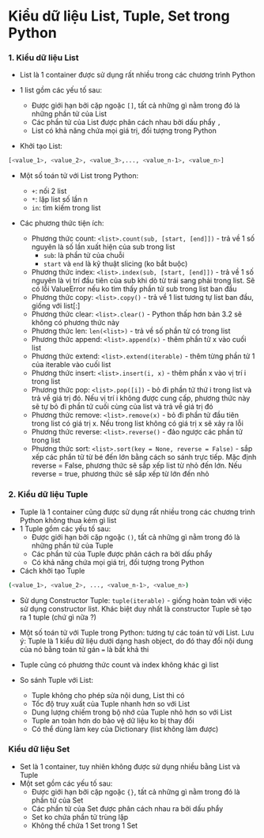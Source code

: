 # Kiểu dữ liệu List, Tuple, Set trong Python

### 1. Kiểu dữ liệu List

- List là 1 container được sử dụng rất nhiều trong các chương trình Python
- 1 list gồm các yếu tố sau:
    - Được giới hạn bởi cặp ngoặc ```[]```, tất cả những gì nằm trong đó là những phần tử của List
    - Các phần tử của List được phân cách nhau bởi dấu phẩy ```,```
    - List có khả năng chứa mọi giá trị, đối tượng trong Python

- Khởi tạo List:

```sh
[<value_1>, <value_2>, <value_3>,..., <value_n-1>, <value_n>]
```

- Một số toán tử với List trong Python:
    - ```+```: nối 2 list
    - ```*```: lặp list số lần n
    - ```in```: tìm kiếm trong list

- Các phương thức tiện ích:
    - Phương thức count: ```<list>.count(sub, [start, [end]])``` - trả về 1 số nguyên là số lần xuất hiện của sub trong list
        - ```sub```: là phần tử của chuỗi
        - ```start``` và ```end``` là kỹ thuật slicing (ko bắt buộc)
    - Phương thức index: ```<list>.index(sub, [start, [end]])``` - trả về 1 số nguyên là vị trí đầu tiên của sub khi dò từ trái sang phải trong list. Sẽ có lỗi ValueError nếu ko tìm thấy phần tử sub trong list ban đầu
    - Phương thức copy: ```<list>.copy()``` - trả về 1 list tương tự list ban đầu, giống với list[:]
    - Phương thức clear: ```<list>.clear()``` - Python thấp hơn bản 3.2 sẽ không có phương thức này
    - Phương thức len: ```len(<list>)``` - trả về số phần tử có trong list
    - Phương thức append: ```<list>.append(x)``` - thêm phần tử x vào cuối list
    - Phương thức extend: ```<list>.extend(iterable)``` - thêm từng phần tử 1 của iterable vào cuối list
    - Phương thức insert: ```<list>.insert(i, x)``` - thêm phần x vào vị trí i trong list
    - Phương thức pop: ```<list>.pop([i])``` - bỏ đi phần tử thứ i trong list và trả về giá trị đó. Nếu vị trí i không được cung cấp, phương thức này sẽ tự bỏ đi phần tử cuối cùng của list và trả về giá trị đó
    - Phương thức remove: ```<list>.remove(x)``` - bỏ đi phần tử đầu tiên trong list có giá trị x. Nếu trong list không có giá trị x sẽ xảy ra lỗi
    - Phương thức reverse: ```<list>.reverse()``` - đảo ngược các phần tử trong list
    - Phương thức sort: ```<list>.sort(key = None, reverse = False)``` - sắp xếp các phần tử từ bé đến lớn bằng cách so sánh trực tiếp. Mặc định reverse = False, phương thức sẽ sắp xếp list từ nhỏ đến lớn. Nếu reverse = true, phương thức sẽ sắp xếp từ lớn đến nhỏ

### 2. Kiểu dữ liệu Tuple

- Tuple là 1 container cũng được sử dụng rất nhiều trong các chương trình Python không thua kém gì list
- 1 Tuple gồm các yếu tố sau:
    - Được giới hạn bởi cặp ngoặc ```()```, tất cả những gì nằm trong đó là những phần tử của Tuple 
    - Các phần tử của Tuple được phân cách ra bởi dấu phẩy
    - Có khả năng chứa mọi giá trị, đối tượng trong Python
- Cách khởi tạo Tuple

```sh
(<value_1>, <value_2>, ..., <value_n-1>, <value_n>)
```

- Sử dụng Constructor Tuple: ```tuple(iterable)``` - giống hoàn toàn với việc sử dụng constructor list. Khác biệt duy nhất là constructor Tuple sẽ tạo ra 1 tuple (chứ gì nữa ?)

- Một số toán tử với Tuple trong Python: tương tự các toán tử với List. Lưu ý: Tuple là 1 kiểu dữ liệu dưới dạng hash object, do đó thay đổi nội dung của nó bằng toán tử gán ```=``` là bất khả thi

- Tuple cũng có phương thức count và index không khác gì list

- So sánh Tuple với List:
    - Tuple không cho phép sửa nội dung, List thì có
    - Tốc độ truy xuất của Tuple nhanh hơn so với List
    - Dung lượng chiếm trong bộ nhớ của Tuple nhỏ hơn so với List
    - Tuple an toàn hơn do bảo vệ dữ liệu ko bị thay đổi
    - Có thể dùng làm key của Dictionary (list không làm được)

### Kiểu dữ liệu Set

- Set là 1 container, tuy nhiên không được sử dụng nhiều bằng List và Tuple
- Một set gồm các yếu tố sau:
    - Được giới hạn bởi cặp ngoặc ```{}```, tất cả những gì nằm trong đó là phần tử của Set
    - Các phần tử của Set được phân cách nhau ra bởi dấu phẩy 
    - Set ko chứa phần tử trùng lặp
    - Không thể chứa 1 Set trong 1 Set